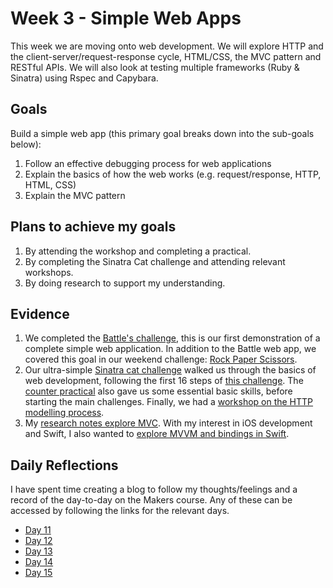 # Week 3 - Simple Web Apps
This week we are moving onto web development. We will explore HTTP and the client-server/request-response cycle, HTML/CSS, the MVC pattern and RESTful APIs. We will also look at testing multiple frameworks (Ruby & Sinatra) using Rspec and Capybara.

## Goals
Build a simple web app (this primary goal breaks down into the sub-goals below):
  1. Follow an effective debugging process for web applications
  2. Explain the basics of how the web works (e.g. request/response, HTTP, HTML, CSS)
  3. Explain the MVC pattern

## Plans to achieve my goals
  1. By attending the workshop and completing a practical.
  2. By completing the Sinatra Cat challenge and attending relevant workshops.
  3. By doing research to support my understanding.

## Evidence
1. We completed the [Battle's challenge](https://github.com/adamwoodcock98/battle), this is our first demonstration of a complete simple web application. In addition to the Battle web app, we covered this goal in our weekend challenge: [Rock Paper Scissors](https://github.com/adamwoodcock98/rps-challenge).
2. Our ultra-simple [Sinatra cat challenge](https://github.com/adamwoodcock98/sinatra-cat) walked us through the basics of web development, following the first 16 steps of [this challenge](https://github.com/makersacademy/course/tree/main/intro_to_the_web). The [counter practical](https://github.com/makersacademy/count-sinatra) also gave us some essential basic skills, before starting the main challenges. Finally, we had a [workshop on the HTTP modelling process](https://github.com/adamwoodcock98/MakersPortfolio/blob/main/Evidence/Process%20Modelling%20Workshop%20-%208th%20March%202022.md).
3. My [research notes explore MVC](https://github.com/adamwoodcock98/MakersPortfolio/blob/main/Evidence/Model-View-Controller%20(MVC).md). With my interest in iOS development and Swift, I also wanted to [explore MVVM and bindings in Swift](https://github.com/adamwoodcock98/MakersPortfolio/blob/main/Evidence/Model-View-ViewModel%20(MVVM).md).

## Daily Reflections
I have spent time creating a blog to follow my thoughts/feelings and a record of the day-to-day on the Makers course. Any of these can be accessed by following the links for the relevant days.
* [Day 11](https://medium.com/@adam.woodcock98/did-you-get-my-request-makers-day-11-872dd45c8d26)
* [Day 12](https://medium.com/@adam.woodcock98/capybara-i-choose-you-43ad4fd1de16)
* [Day 13](https://medium.com/@adam.woodcock98/htm-hell-makers-day-13-38912e0e3bab)
* [Day 14](https://medium.com/@adam.woodcock98/whos-turn-is-it-ef0d790f290b)
* [Day 15](https://medium.com/@adam.woodcock98/lonely-hears-space-voyager-mak-b1e2615a181d)
